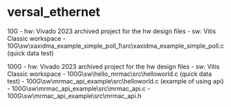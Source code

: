 # versal_ethernet


10G
    - hw: Vivado 2023 archived project for the hw design files
    - sw: Vitis Classic workspace
        - 10G\sw\xaxidma_example_simple_poll_1\src\xaxidma_example_simple_poll.c (quick data test)

100G
    - hw: Vivado 2023 archived project for the hw design files
    - sw: Vitis Classic workspace
        - 100G\sw\hello_mrmac\src\helloworld.c (quick data test)
        - 100G\sw\mrmac_api_example\src\helloworld.c (example of using api)
        - 100G\sw\mrmac_api_example\src\mrmac_api.c
        - 100G\sw\mrmac_api_example\src\mrmac_api.h
